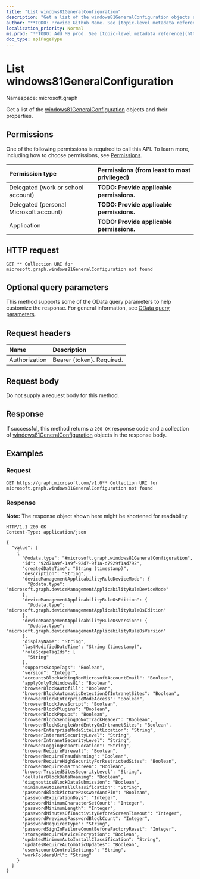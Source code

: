 ```yaml
---
title: "List windows81GeneralConfiguration"
description: "Get a list of the windows81GeneralConfiguration objects and their properties."
author: "**TODO: Provide Github Name. See [topic-level metadata reference](https://msgo.azurewebsites.net/add/document/guidelines/metadata.html#topic-level-metadata)**"
localization_priority: Normal
ms.prod: "**TODO: Add MS prod. See [topic-level metadata reference](https://msgo.azurewebsites.net/add/document/guidelines/metadata.html#topic-level-metadata)**"
doc_type: apiPageType
---
```


# List windows81GeneralConfiguration
Namespace: microsoft.graph



Get a list of the [windows81GeneralConfiguration](../resources/windows81generalconfiguration.md) objects and their properties.

## Permissions
One of the following permissions is required to call this API. To learn more, including how to choose permissions, see [Permissions](/graph/permissions-reference).

|Permission type|Permissions (from least to most privileged)|
|:---|:---|
|Delegated (work or school account)|**TODO: Provide applicable permissions.**|
|Delegated (personal Microsoft account)|**TODO: Provide applicable permissions.**|
|Application|**TODO: Provide applicable permissions.**|

## HTTP request

<!-- {
  "blockType": "ignored"
}
-->
``` http
GET ** Collection URI for microsoft.graph.windows81GeneralConfiguration not found
```

## Optional query parameters
This method supports some of the OData query parameters to help customize the response. For general information, see [OData query parameters](/graph/query-parameters).

## Request headers
|Name|Description|
|:---|:---|
|Authorization|Bearer {token}. Required.|

## Request body
Do not supply a request body for this method.

## Response

If successful, this method returns a `200 OK` response code and a collection of [windows81GeneralConfiguration](../resources/windows81generalconfiguration.md) objects in the response body.

## Examples

### Request
<!-- {
  "blockType": "request",
  "name": "list_windows81generalconfiguration"
}
-->
``` http
GET https://graph.microsoft.com/v1.0** Collection URI for microsoft.graph.windows81GeneralConfiguration not found
```


### Response
**Note:** The response object shown here might be shortened for readability.
<!-- {
  "blockType": "response",
  "truncated": true,
  "@odata.type": "Collection(microsoft.graph.windows81GeneralConfiguration)"
}
-->
``` http
HTTP/1.1 200 OK
Content-Type: application/json

{
  "value": [
    {
      "@odata.type": "#microsoft.graph.windows81GeneralConfiguration",
      "id": "92d71a9f-1a9f-92d7-9f1a-d7929f1ad792",
      "createdDateTime": "String (timestamp)",
      "description": "String",
      "deviceManagementApplicabilityRuleDeviceMode": {
        "@odata.type": "microsoft.graph.deviceManagementApplicabilityRuleDeviceMode"
      },
      "deviceManagementApplicabilityRuleOsEdition": {
        "@odata.type": "microsoft.graph.deviceManagementApplicabilityRuleOsEdition"
      },
      "deviceManagementApplicabilityRuleOsVersion": {
        "@odata.type": "microsoft.graph.deviceManagementApplicabilityRuleOsVersion"
      },
      "displayName": "String",
      "lastModifiedDateTime": "String (timestamp)",
      "roleScopeTagIds": [
        "String"
      ],
      "supportsScopeTags": "Boolean",
      "version": "Integer",
      "accountsBlockAddingNonMicrosoftAccountEmail": "Boolean",
      "applyOnlyToWindows81": "Boolean",
      "browserBlockAutofill": "Boolean",
      "browserBlockAutomaticDetectionOfIntranetSites": "Boolean",
      "browserBlockEnterpriseModeAccess": "Boolean",
      "browserBlockJavaScript": "Boolean",
      "browserBlockPlugins": "Boolean",
      "browserBlockPopups": "Boolean",
      "browserBlockSendingDoNotTrackHeader": "Boolean",
      "browserBlockSingleWordEntryOnIntranetSites": "Boolean",
      "browserEnterpriseModeSiteListLocation": "String",
      "browserInternetSecurityLevel": "String",
      "browserIntranetSecurityLevel": "String",
      "browserLoggingReportLocation": "String",
      "browserRequireFirewall": "Boolean",
      "browserRequireFraudWarning": "Boolean",
      "browserRequireHighSecurityForRestrictedSites": "Boolean",
      "browserRequireSmartScreen": "Boolean",
      "browserTrustedSitesSecurityLevel": "String",
      "cellularBlockDataRoaming": "Boolean",
      "diagnosticsBlockDataSubmission": "Boolean",
      "minimumAutoInstallClassification": "String",
      "passwordBlockPicturePasswordAndPin": "Boolean",
      "passwordExpirationDays": "Integer",
      "passwordMinimumCharacterSetCount": "Integer",
      "passwordMinimumLength": "Integer",
      "passwordMinutesOfInactivityBeforeScreenTimeout": "Integer",
      "passwordPreviousPasswordBlockCount": "Integer",
      "passwordRequiredType": "String",
      "passwordSignInFailureCountBeforeFactoryReset": "Integer",
      "storageRequireDeviceEncryption": "Boolean",
      "updatesMinimumAutoInstallClassification": "String",
      "updatesRequireAutomaticUpdates": "Boolean",
      "userAccountControlSettings": "String",
      "workFoldersUrl": "String"
    }
  ]
}
```


